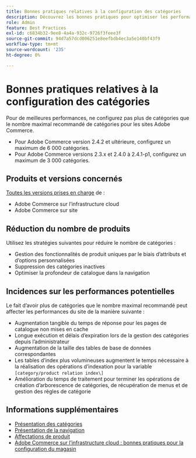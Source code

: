 ```yaml
---
title: Bonnes pratiques relatives à la configuration des catégories
description: Découvrez les bonnes pratiques pour optimiser les performances du site en limitant le nombre de catégories dans le catalogue.
role: Admin
feature: Best Practices
exl-id: c6834b32-9ee8-4a4a-932c-9726f3feee3f
source-git-commit: 94d7a57dcd006251e8eefbdb4ec3a5e140bf43f9
workflow-type: tm+mt
source-wordcount: '235'
ht-degree: 0%

---
```


# Bonnes pratiques relatives à la configuration des catégories

Pour de meilleures performances, ne configurez pas plus de catégories que le nombre maximal recommandé de catégories pour les sites Adobe Commerce.

- Pour Adobe Commerce version 2.4.2 et ultérieure, configurez un maximum de 6 000 catégories.
- Pour Adobe Commerce versions 2.3.x et 2.4.0 à 2.4.1-p1, configurez un maximum de 3 000 catégories.

## Produits et versions concernés

[Toutes les versions prises en charge](../../../release/versions.md) de :

- Adobe Commerce sur l’infrastructure cloud
- Adobe Commerce sur site

## Réduction du nombre de produits

Utilisez les stratégies suivantes pour réduire le nombre de catégories :

- Gestion des fonctionnalités de produit uniques par le biais d’attributs et d’options personnalisées
- Suppression des catégories inactives
- Optimiser la profondeur de catalogue dans la navigation

## Incidences sur les performances potentielles

Le fait d’avoir plus de catégories que le nombre maximal recommandé peut affecter les performances du site de la manière suivante :

- Augmentation tangible du temps de réponse pour les pages de catalogue non mises en cache
- Longue exécution et délais d’expiration lors de la gestion des catégories depuis l’administrateur
- Augmentation de la taille des tables de base de données correspondantes
- Les tables d’index plus volumineuses augmentent le temps nécessaire à la réalisation des opérations d’indexation pour la variable `[category/product relation index\]`
- Amélioration du temps de traitement pour terminer les opérations de création d’arborescence de catégories, de récupération de menus et de gestion des règles de catégorie

## Informations supplémentaires

- [Présentation des catégories](https://experienceleague.adobe.com/docs/commerce-admin/catalog/categories/categories.html)
- [Présentation de la navigation](https://experienceleague.adobe.com/docs/commerce-admin/catalog/catalog/navigation/navigation.html)
- [Affectations de produit](https://experienceleague.adobe.com/docs/commerce-admin/catalog/categories/products-in-category/categories-product-assignments.html)
- [Adobe Commerce sur l’infrastructure cloud : bonnes pratiques pour la configuration du magasin](https://devdocs.magento.com/cloud/configure/configure-best-practices.html)
